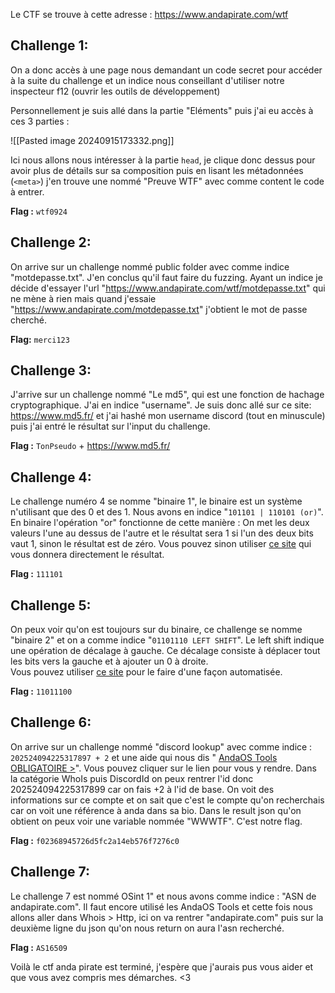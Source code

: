 
Le CTF se trouve à cette adresse : 
https://www.andapirate.com/wtf

## Challenge 1:

On a donc accès à une page nous demandant un code secret pour accéder à la suite du challenge et un indice nous conseillant d'utiliser notre inspecteur f12 (ouvrir les outils de développement)

Personnellement je suis allé dans la partie "Eléments" puis j'ai eu accès à ces 3 parties : 

![[Pasted image 20240915173332.png]]

Ici nous allons nous intéresser à la partie `head`, je clique donc dessus pour avoir plus de détails sur sa composition puis en lisant les métadonnées (`<meta>`) j'en trouve une nommé "Preuve WTF" avec comme content le code à entrer. 

**Flag :** `wtf0924`


## Challenge 2:

On arrive sur un challenge nommé public folder avec comme indice "motdepasse.txt". J'en conclus qu'il faut faire du fuzzing. 
Ayant un indice je décide d'essayer l'url "https://www.andapirate.com/wtf/motdepasse.txt" qui ne mène à rien mais quand j'essaie "https://www.andapirate.com/motdepasse.txt" j'obtient le mot de passe cherché.

**Flag:** `merci123`


## Challenge 3:

J'arrive sur un challenge nommé "Le md5", qui est une fonction de hachage cryptographique. J'ai en indice "username". 
Je suis donc allé sur ce site: https://www.md5.fr/ et j'ai hashé mon username discord (tout en minuscule) puis j'ai entré le résultat sur l'input du challenge. 

**Flag :** `TonPseudo` + https://www.md5.fr/


## Challenge 4:

Le challenge numéro 4 se nomme "binaire 1", le binaire est un système n'utilisant que des 0 et des 1. Nous avons en indice "`101101 | 110101 (or)`".
En binaire l'opération "or" fonctionne de cette manière :
On met les deux valeurs l'une au dessus de l'autre et le résultat sera 1 si l'un des deux bits vaut 1, sinon le résultat est de zéro. 
Vous pouvez sinon utiliser [ce site](https://miniwebtool.com/bitwise-calculator/?data_type=2&number1=101101&number2=110101&operator=OR) qui vous donnera directement le résultat. 

**Flag :** `111101`


## Challenge 5:

On peux voir qu'on est toujours sur du binaire, ce challenge se nomme "binaire 2" et on a comme indice "`01101110 LEFT SHIFT`". 
Le left shift indique une opération de décalage à gauche. Ce décalage consiste à déplacer tout les bits vers la gauche et à ajouter un 0 à droite.  
Vous pouvez utiliser [ce site](https://circuitdigest.com/calculators/bit-shift-calculator) pour le faire d'une façon automatisée.

**Flag :** `11011100`


## Challenge 6: 

On arrive sur un challenge nommé "discord lookup" avec comme indice : `202524094225317897 + 2` et une aide qui nous dis " [AndaOS Tools OBLIGATOIRE >](https://www.andapirate.com/tools)". Vous pouvez cliquer sur le lien pour vous y rendre. 
Dans la catégorie WhoIs puis DiscordId on peux rentrer l'id donc 202524094225317899 car on fais +2 à l'id de base. On voit des informations sur ce compte et on sait que c'est le compte qu'on recherchais car on voit une référence à anda dans sa bio. 
Dans le result json qu'on obtient on peux voir une variable nommée "WWWTF". C'est notre flag.

**Flag :** `f02368945726d5fc2a14eb576f7276c0`


## Challenge 7:

Le challenge 7 est nommé OSint 1" et nous avons comme indice : "ASN de andapirate.com". Il faut encore utilisé les AndaOS Tools et cette fois nous allons aller dans Whois > Http, ici on va rentrer "andapirate.com" puis sur la deuxième ligne du json qu'on nous return on aura l'asn recherché.

**Flag :** `AS16509`



Voilà le ctf anda pirate est terminé, j'espère que j'aurais pus vous aider et que vous avez compris mes démarches. <3


